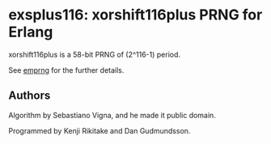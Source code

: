 # exsplus116: xorshift116plus PRNG for Erlang

xorshift116plus is a 58-bit PRNG of (2^116-1) period.

See [emprng](https://github.com/jj1bdx/emprng/) for the further details.

## Authors

Algorithm by Sebastiano Vigna, and he made it public domain.

Programmed by Kenji Rikitake and Dan Gudmundsson.
